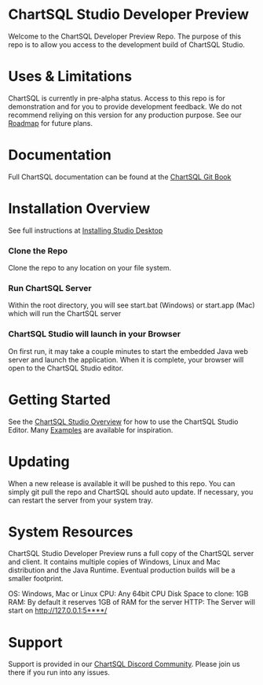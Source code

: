 # ChartSQL Studio Developer Preview
Welcome to the ChartSQL Developer Preview Repo. The purpose of this repo is to allow you access to the development build of ChartSQL Studio.

# Uses & Limitations
ChartSQL is currently in pre-alpha status. Access to this repo is for demonstration and for you to provide development feedback. We do not recommend reliying on this version for any production purpose. See our [Roadmap](https://itr8studios.gitbook.io/chartsql/QY9tx3OTrQdien8dGApA/product-and-community/roadmap) for future plans.

# Documentation
Full ChartSQL documentation can be found at the [ChartSQL Git Book](https://itr8studios.gitbook.io/chartsql/QY9tx3OTrQdien8dGApA/)

# Installation Overview
See full instructions at [Installing Studio Desktop](https://itr8studios.gitbook.io/chartsql/QY9tx3OTrQdien8dGApA/chartsql-studio/installing-studio-desktop)

### Clone the Repo
Clone the repo to any location on your file system.

### Run ChartSQL Server
Within the root directory, you will see start.bat (Windows) or start.app (Mac) which will run the ChartSQL server

### ChartSQL Studio will launch in your Browser
On first run, it may take a couple minutes to start the embedded Java web server and launch the application. When it is complete, your browser will open to the ChartSQL Studio editor.

# Getting Started
See the [ChartSQL Studio Overview](https://itr8studios.gitbook.io/chartsql/QY9tx3OTrQdien8dGApA/chartsql-studio/overview0) for how to use the ChartSQL Studio Editor. Many [Examples](https://itr8studios.gitbook.io/chartsql/QY9tx3OTrQdien8dGApA/basics/example-charts) are available for inspiration.

# Updating
When a new release is available it will be pushed to this repo. You can simply git pull the repo and ChartSQL should auto update. If necessary, you can restart the server from your system tray.

# System Resources
ChartSQL Studio Developer Preview runs a full copy of the ChartSQL server and client. It contains multiple copies of Windows, Linux and Mac distribution and the Java Runtime. Eventual production builds will be a smaller footprint.

OS: Windows, Mac or Linux
CPU: Any 64bit CPU
Disk Space to clone: 1GB
RAM: By default it reserves 1GB of RAM for the server
HTTP: The Server will start on http://127.0.0.1:5****/

# Support
Support is provided in our [ChartSQL Discord Community](https://discord.gg/UbHYA6nyTg). Please join us there if you run into any issues.